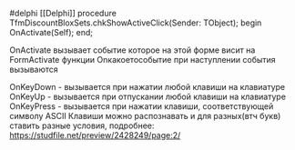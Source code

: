 #delphi [[Delphi]]
procedure TfmDiscountBloxSets.chkShowActiveClick(Sender: TObject);
begin
  OnActivate(Self);
end;

OnActivate вызывает событие которое на этой форме висит на FormActivate
функции Onкакоетособытие при наступлении события вызываются

OnKeyDown - вызывается при нажатии любой клавиши на клавиатуре 
OnKeyUp - вызывается при отпускании любой клавиши на клавиатуре 
OnKeyPress - вызывается при нажатии клавиши, соответствующей символу ASCII
Клавиши можно распознавать и для разных(втч букв) ставить разные условия, подробнее:
https://studfile.net/preview/2428249/page:2/